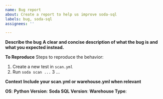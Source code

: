 ```yaml
---
name: Bug report
about: Create a report to help us improve soda-sql
labels: bug, soda-sql
assignees: ''

---
```


**Describe the bug**
__A clear and concise description of what the bug is and what you expected instead.__

**To Reproduce**
Steps to reproduce the behavior:
1. Create a new test in `scan.yml`
2. Run `soda scan ...`
3 ...

**Context**
__Include your scan.yml or warehouse.yml when relevant__

**OS**: 
**Python Version**:
**Soda SQL Version**:
**Warehouse Type**:
